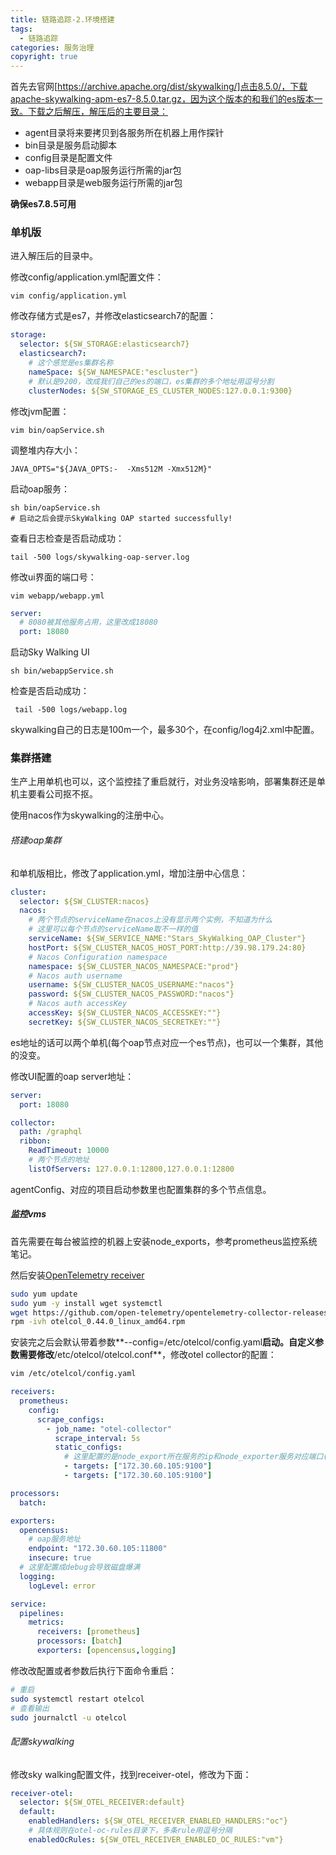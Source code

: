 ```yaml
---
title: 链路追踪-2.环境搭建
tags:
  - 链路追踪
categories: 服务治理
copyright: true
---
```


首先去官网[https://archive.apache.org/dist/skywalking/]点击8.5.0/，下载apache-skywalking-apm-es7-8.5.0.tar.gz，因为这个版本的和我们的es版本一致。下载之后解压，解压后的主要目录：

*   agent⽬录将来要拷⻉到各服务所在机器上⽤作探针 
*   bin⽬录是服务启动脚本
*   config⽬录是配置⽂件
*   oap-libs⽬录是oap服务运⾏所需的jar包
*   webapp⽬录是web服务运⾏所需的jar包

**确保es7.8.5可用**

### 单机版

进入解压后的目录中。

修改config/application.yml配置文件：

```shell
vim config/application.yml
```

修改存储方式是es7，并修改elasticsearch7的配置：

```yaml
storage:
  selector: ${SW_STORAGE:elasticsearch7}
  elasticsearch7:
  	# 这个感觉是es集群名称
  	nameSpace: ${SW_NAMESPACE:"escluster"}
  	# 默认是9200，改成我们自己的es的端口，es集群的多个地址用逗号分割
  	clusterNodes: ${SW_STORAGE_ES_CLUSTER_NODES:127.0.0.1:9300}
```

修改jvm配置：

```shell
vim bin/oapService.sh
```

调整堆内存大小：

```shell
JAVA_OPTS="${JAVA_OPTS:-  -Xms512M -Xmx512M}"
```

启动oap服务：

```shell
sh bin/oapService.sh
# 启动之后会提示SkyWalking OAP started successfully!
```

查看日志检查是否启动成功：

```shell
tail -500 logs/skywalking-oap-server.log
```

修改ui界面的端口号：

```shell
vim webapp/webapp.yml
```

```yaml
server:
  # 8080被其他服务占用，这里改成18080
  port: 18080
```

启动Sky Walking UI

```shell
sh bin/webappService.sh
```

检查是否启动成功：

```shell
 tail -500 logs/webapp.log
```

skywalking自己的日志是100m一个，最多30个，在config/log4j2.xml中配置。

### 集群搭建

生产上用单机也可以，这个监控挂了重启就行，对业务没啥影响，部署集群还是单机主要看公司抠不抠。

使用nacos作为skywalking的注册中心。

###### 搭建oap集群

和单机版相比，修改了application.yml，增加注册中心信息：

```yaml
cluster:
  selector: ${SW_CLUSTER:nacos}
  nacos:
  	# 两个节点的serviceName在nacos上没有显示两个实例，不知道为什么
  	# 这里可以每个节点的serviceName取不一样的值
  	serviceName: ${SW_SERVICE_NAME:"Stars_SkyWalking_OAP_Cluster"}
    hostPort: ${SW_CLUSTER_NACOS_HOST_PORT:http://39.98.179.24:80}
    # Nacos Configuration namespace
    namespace: ${SW_CLUSTER_NACOS_NAMESPACE:"prod"}
    # Nacos auth username
    username: ${SW_CLUSTER_NACOS_USERNAME:"nacos"}
    password: ${SW_CLUSTER_NACOS_PASSWORD:"nacos"}
    # Nacos auth accessKey
    accessKey: ${SW_CLUSTER_NACOS_ACCESSKEY:""}
    secretKey: ${SW_CLUSTER_NACOS_SECRETKEY:""}
```

es地址的话可以两个单机(每个oap节点对应一个es节点)，也可以一个集群，其他的没变。

修改UI配置的oap server地址：

```yaml
server:
  port: 18080

collector:
  path: /graphql
  ribbon:
    ReadTimeout: 10000
    # 两个节点的地址
    listOfServers: 127.0.0.1:12800,127.0.0.1:12800
```

agentConfig、对应的项目启动参数里也配置集群的多个节点信息。

##### 监控vms

首先需要在每台被监控的机器上安装node_exports，参考prometheus监控系统笔记。

然后安装[OpenTelemetry receiver](https://skywalking.apache.org/docs/main/v8.5.0/en/setup/backend/backend-receivers#opentelemetry-receiver)

```bash
sudo yum update
sudo yum -y install wget systemctl
wget https://github.com/open-telemetry/opentelemetry-collector-releases/releases/download/v0.44.0/otelcol_0.44.0_linux_amd64.rpm
rpm -ivh otelcol_0.44.0_linux_amd64.rpm
```

安装完之后会默认带着参数**--config=/etc/otelcol/config.yaml**启动。自定义参数需要修改**/etc/otelcol/otelcol.conf**，修改otel collector的配置：

```bash
vim /etc/otelcol/config.yaml
```

```yaml
receivers:
  prometheus:
    config:
      scrape_configs:
        - job_name: "otel-collector"
          scrape_interval: 5s
          static_configs:
          	# 这里配置的是node_export所在服务的ip和node_exporter服务对应端口(默认9100)
            - targets: ["172.30.60.105:9100"]
            - targets: ["172.30.60.105:9100"]

processors:
  batch:

exporters:
  opencensus:
  	# oap服务地址
    endpoint: "172.30.60.105:11800"
    insecure: true
  # 这里配置成debug会导致磁盘爆满
  logging:
    logLevel: error

service:
  pipelines:
    metrics:
      receivers: [prometheus]
      processors: [batch]
      exporters: [opencensus,logging]
```

修改改配置或者参数后执行下面命令重启：

```bash
# 重启
sudo systemctl restart otelcol
# 查看输出
sudo journalctl -u otelcol
```

###### 配置skywalking

修改sky walking配置文件，找到receiver-otel，修改为下面：

```yaml
receiver-otel:
  selector: ${SW_OTEL_RECEIVER:default}
  default:
    enabledHandlers: ${SW_OTEL_RECEIVER_ENABLED_HANDLERS:"oc"}
    # 具体规则在otel-oc-rules目录下，多条rule用逗号分隔
    enabledOcRules: ${SW_OTEL_RECEIVER_ENABLED_OC_RULES:"vm"}
```

